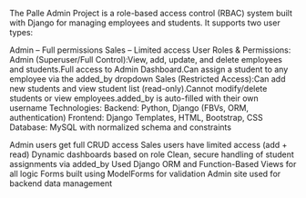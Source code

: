 The Palle Admin Project is a role-based access control (RBAC) system built with Django for managing employees and students. It supports two user types:

Admin – Full permissions
Sales – Limited access
User Roles & Permissions:
Admin (Superuser/Full Control):View, add, update, and delete employees and students.Full access to Admin Dashboard.Can assign a student to any employee via the added_by dropdown
Sales (Restricted Access):Can add new students and view student list (read-only).Cannot modify/delete students or view employees.added_by is auto-filled with their own username
Technologies:
Backend: Python, Django (FBVs, ORM, authentication)
Frontend: Django Templates, HTML, Bootstrap, CSS
Database: MySQL with normalized schema and constraints

Admin users get full CRUD access
Sales users have limited access (add + read)
Dynamic dashboards based on role
Clean, secure handling of student assignments via added_by
Used Django ORM and Function-Based Views for all logic
Forms built using ModelForms for validation
Admin site used for backend data management
